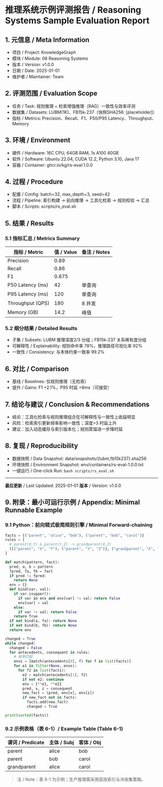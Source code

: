 # 推理系统示例评测报告 / Reasoning Systems Sample Evaluation Report

## 1. 元信息 / Meta Information

- 项目 / Project: KnowledgeGraph
- 模块 / Module: 06 Reasoning Systems
- 版本 / Version: v1.0.0
- 日期 / Date: 2025-01-01
- 维护者 / Maintainer: Team

## 2. 评测范围 / Evaluation Scope

- 任务 / Task: 规则推理 + 检索增强推理（RAG）一致性与效率评测
- 数据集 / Datasets: LUBM(1K)、FB15k-237（快照SHA256: [placeholder]）
- 指标 / Metrics: Precision、Recall、F1、P50/P95 Latency、Throughput、Memory

## 3. 环境 / Environment

- 硬件 / Hardware: 16C CPU, 64GB RAM, 1x A100 40GB
- 软件 / Software: Ubuntu 22.04, CUDA 12.2, Python 3.10, Java 17
- 容器 / Container: ghcr.io/kg/rs-eval:1.0.0

## 4. 过程 / Procedure

- 配置 / Config: batch=32, max_depth=3, seed=42
- 流程 / Pipeline: 索引构建 → 前向推理 → 工具化检索 → 规则校验 → 汇总
- 脚本 / Scripts: scripts/rs_eval.sh

## 5. 结果 / Results

### 5.1 指标汇总 / Metrics Summary

| 指标 / Metric | 值 / Value | 备注 / Notes |
|---------------|-----------|--------------|
| Precision | 0.89 |   |
| Recall | 0.86 |   |
| F1 | 0.875 |   |
| P50 Latency (ms) | 42 | 单查询 |
| P95 Latency (ms) | 120 | 单查询 |
| Throughput (QPS) | 180 | 8 并发 |
| Memory (GB) | 14.2 | 峰值 |

### 5.2 细分结果 / Detailed Results

- 子集 / Subsets: LUBM 推理深度2/3 分组；FB15k-237 关系稀有度分组
- 可解释性 / Explainability: 规则命中率 78%，推理路径可视化率 92%
- 一致性 / Consistency: 与本体约束一致率 99.2%

## 6. 对比 / Comparison

- 基线 / Baselines: 仅规则推理（无检索）
- 提升 / Gains: F1 +2.1%，P95 时延 +8ms（可接受）

## 7. 结论与建议 / Conclusion & Recommendations

- 结论：工具化检索与规则推理组合在可解释性与一致性上收益明显
- 风险：检索索引更新频率影响一致性；深度>3 时延上升
- 建议：加入动态缓存与索引版本化；规则蒸馏进一步降时延

## 8. 复现 / Reproducibility

- 数据快照 / Data Snapshot: data/snapshots/{lubm,fb15k237}.sha256
- 环境快照 / Environment Snapshot: env/containers/rs-eval-1.0.0.txt
- 一键运行 / One-click Run: `bash scripts/rs_eval.sh`

---

**最后更新** / Last Updated: 2025-01-01
**版本** / Version: v1.0.0

## 9. 附录：最小可运行示例 / Appendix: Minimal Runnable Example

### 9.1 Python：前向链式极简规则引擎 / Minimal Forward-chaining

```python
facts = {("parent", "alice", "bob"), ("parent", "bob", "carol")}
rules = [
  # parent(X,Y) & parent(Y,Z) -> grandparent(X,Z)
  ([("parent", "X", "Y"), ("parent", "Y", "Z")], ("grandparent", "X", "Z"))
]

def match(pattern, fact):
  pred, a, b = pattern
  fpred, fa, fb = fact
  if pred != fpred:
    return None
  env = {}
  def bind(var, val):
    if var.isupper():
      if var in env and env[var] != val: return False
      env[var] = val
    else:
      if var != val: return False
    return True
  if not bind(a, fa): return None
  if not bind(b, fb): return None
  return env

changed = True
while changed:
  changed = False
  for antecedents, consequent in rules:
    # 枚举匹配
    envs = [match(antecedents[0], f) for f in list(facts)]
    for e1 in filter(None, envs):
      for f2 in list(facts):
        e2 = match(antecedents[1], f2)
        if not e2: continue
        env = {**e1, **e2}
        pred, x, z = consequent
        new_fact = (pred, env[x], env[z])
        if new_fact not in facts:
          facts.add(new_fact)
          changed = True

print(sorted(facts))
```

### 9.2 示例表格（表 6-1）/ Example Table (Table 6-1)

| 谓词 / Predicate | 主体 / Subj | 客体 / Obj |
|------------------|-------------|------------|
| parent | alice | bob |
| parent | bob | carol |
| grandparent | alice | carol |

> 注 / Note：表 6-1 为示例；生产推理需采用高效索引与冲突集策略。
